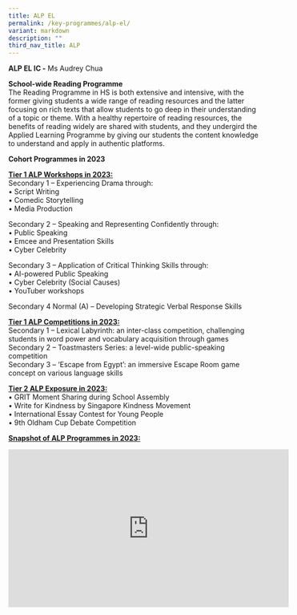 ```yaml
---
title: ALP EL
permalink: /key-programmes/alp-el/
variant: markdown
description: ""
third_nav_title: ALP
---
```

**ALP EL IC -**&nbsp;Ms Audrey Chua&nbsp;  

 
 **School-wide Reading Programme**  
The Reading Programme in HS is both extensive and intensive, with the former giving students a wide range of reading resources and the latter focusing on rich texts that allow students to go deep in their understanding of a topic or theme. 
With a healthy repertoire of reading resources, the benefits of reading widely are shared with students, and they undergird the Applied Learning Programme by giving our students the content knowledge to understand and apply in authentic platforms.    
  
**Cohort Programmes in 2023**

<u>**Tier 1 ALP Workshops in 2023:**</u>   
Secondary 1 – Experiencing Drama through:  
•	Script Writing  
•	Comedic Storytelling  
•	Media Production    

Secondary 2 – Speaking and Representing Confidently through:  
•	Public Speaking  
•	Emcee and Presentation Skills  
•	Cyber Celebrity   

Secondary 3 – Application of Critical Thinking Skills through:  
•	AI-powered Public Speaking  
•	Cyber Celebrity (Social Causes)  
•	YouTuber workshops	  

Secondary 4 Normal (A) – Developing Strategic Verbal Response Skills

<u>**Tier 1 ALP Competitions in 2023:**</u>   
Secondary 1 – Lexical Labyrinth: an inter-class competition, challenging students in word power and vocabulary acquisition through games  
Secondary 2 – Toastmasters Series: a level-wide public-speaking competition   
Secondary 3 – ‘Escape from Egypt’: an immersive Escape Room game concept on various language skills    

<u>**Tier 2 ALP Exposure in 2023:**</u>  
•	GRIT Moment Sharing during School Assembly  
•	Write for Kindness by Singapore Kindness Movement   
•	International Essay Contest for Young People   
•	9th Oldham Cup Debate Competition   


<u>**Snapshot of ALP Programmes in 2023:**</u>   
<iframe allowfullscreen="" allow="accelerometer; autoplay; clipboard-write; encrypted-media; gyroscope; picture-in-picture; web-share" frameborder="0" title="YouTube video player" src="https://www.youtube.com/embed/8tChHLb2puI?si=oHu7JOwGwnFlxK3A" height="315" width="560"></iframe>
